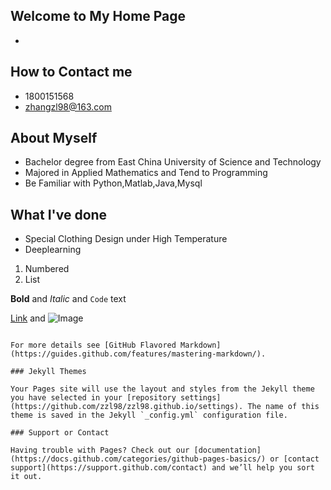 ## Welcome to My Home Page
- 
## How to Contact me
- 1800151568
- zhangzl98@163.com
## About Myself
- Bachelor degree from East China University of Science and Technology
- Majored in Applied Mathematics and Tend to Programming 
- Be Familiar with Python,Matlab,Java,Mysql
## What I've done
- Special Clothing Design under High Temperature
- Deeplearning

1. Numbered
2. List

**Bold** and _Italic_ and `Code` text

[Link](url) and ![Image](src)
```

For more details see [GitHub Flavored Markdown](https://guides.github.com/features/mastering-markdown/).

### Jekyll Themes

Your Pages site will use the layout and styles from the Jekyll theme you have selected in your [repository settings](https://github.com/zzl98/zzl98.github.io/settings). The name of this theme is saved in the Jekyll `_config.yml` configuration file.

### Support or Contact

Having trouble with Pages? Check out our [documentation](https://docs.github.com/categories/github-pages-basics/) or [contact support](https://support.github.com/contact) and we’ll help you sort it out.

